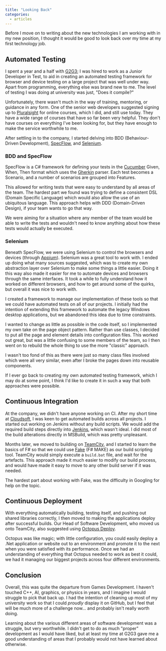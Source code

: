 ```yaml
---
title: "Looking Back"
categories:
  - articles
---
```


Before I move on to writing about the new technologies I am working with in my new position,
I thought it would be good to look back over my time at my first technology job.

## Automated Testing

I spent a year and a half with [G2G3][1]; I was hired to work as a Junior Developer in Test,
to aid in creating an automated testing framework for browser and device testing
on a large project that was well under way. Apart from programming, everything else was
brand new to me. The level of testing I was doing at university was just, "Does it compile?"

Unfortunately, there wasn't much in the way of training, mentoring, or guidance in any form.
One of the senior web developers suggested signing up to [Pluralsight][2] for online courses,
which I did, and still use today. They have a wide range of courses that have so far been very helpful.
They don't have courses on everything I've been looking for, but they have enough to make the service worthwhile to me.

After settling in to the company, I started delving into BDD (Behaviour-Driven Development),
[SpecFlow][3], and [Selenium][4].

### BDD and SpecFlow

SpecFlow is a C# framework for defining your tests in the [Cucumber][5] Given, When, Then format which uses the [Gherkin][6] parser.
Each test becomes a Scenario, and a number of scenarios are grouped into Features.

This allowed for writing tests that were easy to understand by all areas of the team. The hardest part we found
was trying to define a consistent DSL (Domain Specific Language) which would also allow the use of an ubiquitous language.
This approach helps with DDD (Domain-Driven Design), if your team wants to go that way.

We were aiming for a situation where any member of the team would be able to write the tests and wouldn't need to know
anything about how these tests would actually be executed.

### Selenium

Beneath SpecFlow, we were using Selenium to control the browsers and devices (through [Appium][7]).
Selenium was a great tool to work with. I ended up doing what many sources suggested, which was to
create my own abstraction layer over Selenium to make some things a little easier.
Doing it this way also made it easier for me to automate devices and browsers through the same interfaces.
It took a while to fully understand how it worked on different browsers, and how to get around some of
the quirks, but overall it was nice to work with.

I created a framework to manage our implementation of these tools so that we could have automated tests
on all of our projects. I initially had the intention of extending this framework to automate the legacy
Windows desktop applications, but we abandoned this idea due to time constraints.

I wanted to change as little as possible in the code itself, so I implemented my own take on the
page object pattern. Rather than use classes, I decided to put all the page and element details into
configuration files. This worked out great, but was a little confusing to some members of the team,
so I then went on to rebuild the whole thing to use the more "classic" approach.

I wasn't too fond of this as there were just so many class files involved which were all very similar,
even after I broke the pages down into reusable components.

If I ever go back to creating my own automated testing framework, which I may do at some point,
I think I'd like to create it in such a way that both approaches were possible.

## Continuous Integration

At the company, we didn't have anyone working on CI. After my short time at [Cloudsoft][8],
I was keen to get automated builds across all projects. I started out working on Jenkins
without any build scripts. We would add the required build steps directly into [Jenkins][9],
which wasn't ideal. I did most of the build alterations directly in MSBuild, which was pretty unpleasant.

Months later, we moved to building on [TeamCity][10], and I started to learn the basics of F# so that
we could use [Fake][11] (F# MAKE) as our build scripting tool. TeamCity would simply execute a `build.bat`
file, and wait for the artefacts. This approach made it much easier to modify our build process,
and would have made it easy to move to any other build server if it was needed.

The hardest part about working with Fake, was the difficulty in Googling for help on the topic.

## Continuous Deployment

With everything automatically building, testing itself, and pushing out shared libraries correctly,
I then moved to making the applications deploy after successful builds. Our Head of Software Development,
who moved us onto TeamCity, also suggested using [Octopus Deploy][12].

Octopus was like magic; with little configuration, you could easily deploy a .Net application or website
out to an environment and promote it to the next when you were satisfied with its performance.
Once we had an understanding of everything that Octopus needed to work as best it could,
we had it managing our biggest projects across four different environments.

## Conclusion

Overall, this was quite the departure from Games Development. I haven't touched C++, AI, graphics, or physics
in years, and I imagine I would struggle to pick that back up. I had the intention of cleaning up most of
my university work so that I could *proudly* display it on GitHub, but I feel that will be much more of a
challenge now... and probably isn't really worth doing.

Learning about the various different areas of software development was a struggle, but very worthwhile.
I didn't get to do as much "proper" development as I would have liked, but at least my time at G2G3 gave
me a good understanding of areas that I probably would not have learned about otherwise.

<!-- References -->
[1]:  http://g2g3.com/ "G2G3"
[2]:  https://www.pluralsight.com/ "Pluralsight"
[3]:  http://www.specflow.org/ "SpecFlow"
[4]:  http://docs.seleniumhq.org/ "Selenium"
[5]:  https://cucumber.io/ "Cucumber"
[6]:  https://github.com/cucumber/gherkin "Gherkin"
[7]:  http://appium.io/ "Appium"
[8]:  http://www.cloudsoft.io/ "Cloudsoft"
[9]:  https://jenkins.io/ "Jenkins"
[10]: https://www.jetbrains.com/teamcity/ "TeamCity"
[11]: http://fsharp.github.io/FAKE/ "Fake"
[12]: https://octopus.com/ "Octopus Deploy"
